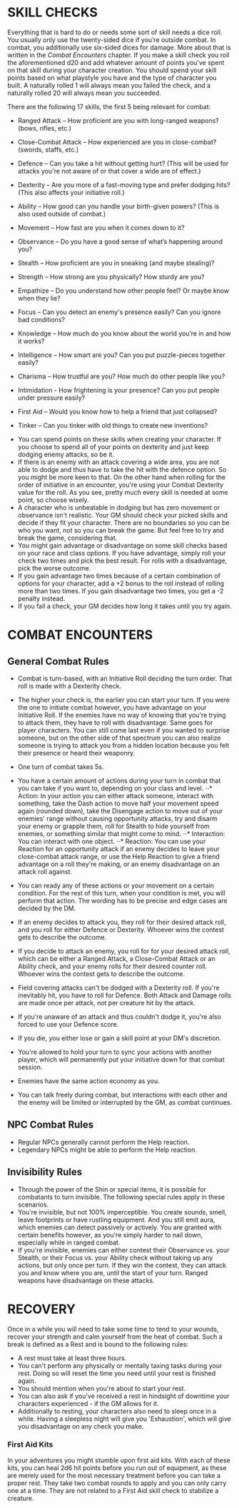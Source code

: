 # SKILL CHECKS
Everything that is hard to do or needs some sort of skill needs a dice roll. You usually only use the twenty-sided dice if you’re outside combat. In combat, you additionally use six-sided dices for damage. More about that is written in the *Combat Encounters* chapter. 
If you make a skill check you roll the aforementioned d20 and add whatever amount of points you've spent on that skill during your character creation. You should spend your skill points based on what playstyle you have and the type of character you built. 
A naturally rolled 1 will always mean you failed the check, and a naturally rolled 20 will always mean you succeeded. 

There are the following 17 skills, the first 5 being relevant for combat: 
* Ranged Attack – How proficient are you with long-ranged weapons? (bows, rifles, etc.)
* Close-Combat Attack – How experienced are you in close-combat? (swords, staffs, etc.)
* Defence – Can you take a hit without getting hurt? (This will be used for attacks you're not aware of or that cover a wide are of effect.)
* Dexterity – Are you more of a fast-moving type and prefer dodging hits? (This also affects your initiative roll.)
* Ability – How good can you handle your birth-given powers? (This is also used outside of combat.)

* Movement – How fast are you when it comes down to it? 
* Observance – Do you have a good sense of what’s happening around you?
* Stealth – How proficient are you in sneaking (and maybe stealing)?
* Strength – How strong are you physically? How sturdy are you?
* Empathize – Do you understand how other people feel? Or maybe know when they lie? 
* Focus – Can you detect an enemy's presence easily? Can you ignore bad conditions?
* Knowledge – How much do you know about the world you’re in and how it works?
* Intelligence – How smart are you? Can you put puzzle-pieces together easily?
* Charisma – How trustful are you? How much do other people like you?
* Intimidation - How frightening is your presence? Can you put people under pressure easily?
* First Aid – Would you know how to help a friend that just collapsed? 
* Tinker – Can you tinker with old things to create new inventions? 

- You can spend points on these skills when creating your character. If you choose to spend all of your points on dexterity and just keep dodging enemy attacks, so be it. 
- If there is an enemy with an attack covering a wide area, you are not able to dodge and thus have to take the hit with the defence option. So you might be more keen to that. On the other hand when rolling for the order of initiative in an encounter, you're using your Combat Dexterity value for the roll. As you see, pretty much every skill is needed at some point, so choose wisely. 
- A character who is unbeatable in dodging but has zero movement or observance isn't realistic. Your GM should check your picked skills and decide if they fit your character. There are no boundaries so you can be who you want, not so you can break the game. But feel free to try and break the game, considering that. 
- You might gain advantage or disadvantage on some skill checks based on your race and class options. If you have advantage, simply roll your check two times and pick the best result. For rolls with a disadvantage, pick the worse outcome. 
- If you gain advantage two times because of a certain combination of options for your character, add a +2 bonus to the roll instead of rolling more than two times. If you gain disadvantage two times, you get a -2 penalty instead. 
- If you fail a check, your GM decides how long it takes until you try again. 




# COMBAT ENCOUNTERS 
## General Combat Rules 
* Combat is turn-based, with an Initiative Roll deciding the turn order. That roll is made with a Dexterity check. 
* The higher your check is, the earlier you can start your turn. If you were the one to initiate combat however, you have advantage on your Initiative Roll. If the enemies have no way of knowing that you're trying to attack them, they have to roll with disadvantage. Same goes for player characters. You can still come last even if you wanted to surprise someone, but on the other side of that spectrum you can also realize someone is trying to attack you from a hidden location because you felt their presence or heard their weaponry. 
* One turn of combat takes 5s. 
* You have a certain amount of actions during your turn in combat that you can take if you want to, depending on your class and level. 
⋅⋅* Action: In your action you can either attack someone, interact with something, take the Dash action to move half your movement speed again (rounded down), take the Disengage action to move out of your enemies' range without causing opportunity attacks, try and disarm your enemy or grapple them, roll for Stealth to hide yourself from enemies, or something similar that might come to mind. 
⋅⋅* Interaction: You can interact with one object. 
⋅⋅* Reaction: You can use your Reaction for an opportunity attack if an enemy decides to leave your close-combat attack range, or use the Help Reaction to give a friend advantage on a roll they're making, or an enemy disadvantage on an attack roll against. 

* You can ready any of these actions or your movement on a certain condition. For the rest of this turn, when your condition is met, you will perform that action. The wording has to be precise and edge cases are decided by the DM. 
* If an enemy decides to attack you, they roll for their desired attack roll, and you roll for either Defence or Dexterity. Whoever wins the contest gets to describe the outcome. 
* If you decide to attack an enemy, you roll for for your desired attack roll, which can be either a Ranged Attack, a Close-Combat Attack or an Ability check, and your enemy rolls for their desired counter roll. Whoever wins the contest gets to describe the outcome. 
* Field covering attacks can't be dodged with a Dexterity roll. If you're inevitably hit, you have to roll for Defence. Both Attack and Damage rolls are made once per attack, not per creature hit by the attack. 
* If you're unaware of an attack and thus couldn't dodge it, you're also forced to use your Defence score. 
* If you die, you either lose or gain a skill point at your DM's discretion. 
* You're allowed to hold your turn to sync your actions with another player, which will permanently put your initiative down for that combat session. 
* Enemies have the same action economy as you.  
* You can talk freely during combat, but interactions with each other and the enemy will be limited or interrupted by the GM, as combat continues. 

## NPC Combat Rules
* Regular NPCs generally cannot perform the Help reaction. 
* Legendary NPCs might be able to perform the Help reaction. 

## Invisibility Rules
* Through the power of the Shin or special items, it is possible for combatants to turn invisible. The following special rules apply in these scenarios. 
* You're invisible, but not 100% imperceptible. You create sounds, smell, leave footprints or have rustling equipment. And you still emit aura, which enemies can detect passively or actively. You are granted with certain benefits however, as you're simply harder to nail down, especially while in ranged combat. 
* If you're invisible, enemies can either contest their Observance vs. your Stealth, or their Focus vs. your Ability check without taking up any actions, but only once per turn. If they win the contest, they can attack you and know where you are, until the start of your turn. Ranged weapons have disadvantage on these attacks. 



# RECOVERY
Once in a while you will need to take some time to tend to your wounds, recover your strength and calm yourself from the heat of combat. Such a break is defined as a Rest and is bound to the following rules: 
* A rest must take at least three hours. 
* You can't perform any physically or mentally taxing tasks during your rest. 
Doing so will reset the time you need until your rest is finished again. 
* You should mention when you're about to start your rest. 
* You can also ask if you've received a rest in hindsight of downtime your characters experienced - if the GM allows for it. 
* Additionally to resting, your characters also need to sleep once in a while. Having a sleepless night will give you 'Exhaustion', which will give you disadvantage on any check you make. 

### First Aid Kits
In your adventures you might stumble upon first aid kits. With each of these kits, you can heal 2d6 hit points before you run out of equipment, as these are merely used for the most necessary treatment before you can take a proper rest. They take two combat rounds to apply and you can only carry one at a time. They are not related to a First Aid skill check to stabilize a creature. 